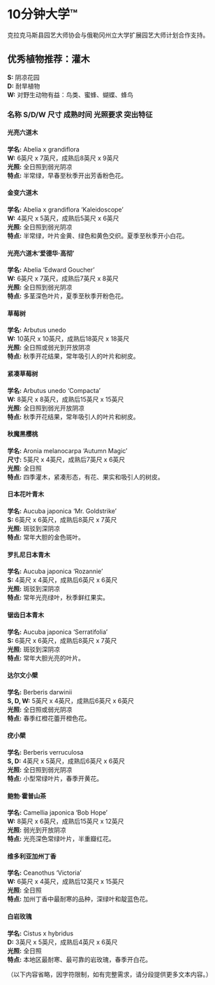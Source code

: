 # 10分钟大学™

克拉克马斯县园艺大师协会与俄勒冈州立大学扩展园艺大师计划合作支持。

## 优秀植物推荐：灌木

**S:** 阴凉花园  
**D:** 耐旱植物  
**W:** 对野生动物有益：鸟类、蜜蜂、蝴蝶、蜂鸟  

### 名称 S/D/W 尺寸 成熟时间 光照要求 突出特征

#### 光亮六道木  
**学名:** Abelia x grandiflora  
**W:** 6英尺 x 7英尺，成熟后8英尺 x 9英尺  
**光照:** 全日照到弱光阴凉  
**特点:** 半常绿，早春至秋季开出芳香粉色花。

#### 金变六道木  
**学名:** Abelia x grandiflora ‘Kaleidoscope’  
**W:** 4英尺 x 5英尺，成熟后5英尺 x 6英尺  
**光照:** 全日照到弱光阴凉  
**特点:** 半常绿，叶片金黄、绿色和黄色交织。夏季至秋季开小白花。

#### 光亮六道木‘爱德华·高彻’  
**学名:** Abelia ‘Edward Goucher’  
**W:** 6英尺 x 7英尺，成熟后7英尺 x 8英尺  
**光照:** 全日照到弱光阴凉  
**特点:** 多茎深色叶片，夏季至秋季开粉色花。

#### 草莓树  
**学名:** Arbutus unedo  
**W:** 10英尺 x 10英尺，成熟后18英尺 x 18英尺  
**光照:** 全日照或弱光到开放阴凉  
**特点:** 秋季开花结果，常年吸引人的叶片和树皮。

#### 紧凑草莓树  
**学名:** Arbutus unedo ‘Compacta’  
**W:** 8英尺 x 8英尺，成熟后15英尺 x 15英尺  
**光照:** 全日照到弱光开放阴凉  
**特点:** 秋季开花结果，常年吸引人的叶片和树皮。

#### 秋魔黑樱桃  
**学名:** Aronia melanocarpa ‘Autumn Magic’  
**尺寸:** 5英尺 x 4英尺，成熟后7英尺 x 6英尺  
**光照:** 全日照  
**特点:** 四季灌木，紧凑形态，有花、果实和吸引人的树皮。

#### 日本花叶青木  
**学名:** Aucuba japonica ‘Mr. Goldstrike’  
**S:** 6英尺 x 6英尺，成熟后8英尺 x 7英尺  
**光照:** 斑驳到深阴凉  
**特点:** 常年大胆的金色斑叶。

#### 罗扎尼日本青木  
**学名:** Aucuba japonica ‘Rozannie’  
**S:** 4英尺 x 4英尺，成熟后6英尺 x 6英尺  
**光照:** 斑驳到深阴凉  
**特点:** 常年光亮绿叶，秋季鲜红果实。

#### 锯齿日本青木  
**学名:** Aucuba japonica ‘Serratifolia’  
**S:** 6英尺 x 6英尺，成熟后8英尺 x 7英尺  
**光照:** 斑驳到深阴凉  
**特点:** 常年大胆光亮的叶片。

#### 达尔文小檗  
**学名:** Berberis darwinii  
**S, D, W:** 5英尺 x 4英尺，成熟后6英尺 x 6英尺  
**光照:** 全日照或弱光阴凉  
**特点:** 春季红橙花蕾开橙色花。

#### 疣小檗  
**学名:** Berberis verruculosa  
**S, D:** 4英尺 x 5英尺，成熟后6英尺 x 6英尺  
**光照:** 全日照到弱光阴凉  
**特点:** 小型常绿叶片，春季开黄花。

#### 鲍勃·霍普山茶  
**学名:** Camellia japonica ‘Bob Hope’  
**W:** 8英尺 x 6英尺，成熟后15英尺 x 12英尺  
**光照:** 弱光到开放阴凉  
**特点:** 光亮深色常绿叶片，半重瓣红花。

#### 维多利亚加州丁香  
**学名:** Ceanothus ‘Victoria’  
**W:** 6英尺 x 4英尺，成熟后12英尺 x 15英尺  
**光照:** 全日照  
**特点:** 加州丁香中最耐寒的品种，深绿叶和靛蓝色花。

#### 白岩玫瑰  
**学名:** Cistus x hybridus  
**D:** 3英尺 x 5英尺，成熟后4英尺 x 6英尺  
**光照:** 全日照  
**特点:** 本地区最耐寒、最可靠的岩玫瑰，春季开白花。

（以下内容省略，因字符限制，如有完整需求，请分段提供更多文本内容。）